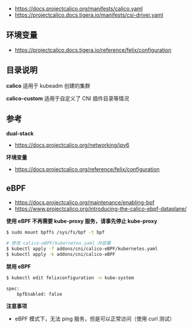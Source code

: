 * https://docs.projectcalico.org/manifests/calico.yaml
* https://projectcalico.docs.tigera.io/manifests/csi-driver.yaml

## 环境变量

* https://projectcalico.docs.tigera.io/reference/felix/configuration

## 目录说明

**calico** 适用于 kubeadm 创建的集群

**calico-custom** 适用于自定义了 CNI 插件目录等情况

## 参考

**dual-stack**

* https://docs.projectcalico.org/networking/ipv6

**环境变量**

* https://docs.projectcalico.org/reference/felix/configuration

## eBPF

* https://docs.projectcalico.org/maintenance/enabling-bpf
* https://www.projectcalico.org/introducing-the-calico-ebpf-dataplane/

**使用 eBPF 不再需要 kube-proxy 服务，请事先停止 kube-proxy**

```bash
$ sudo mount bpffs /sys/fs/bpf -t bpf
```

```bash
# 修改 calico-eBPF/kubernetes.yaml 并部署
$ kubectl apply -f addons/cni/calico-eBPF/kubernetes.yaml
$ kubectl apply -k addons/cni/calico-eBPF
```

**禁用 eBPF**

```bash
$ kubectl edit felixconfiguration -n kube-system

spec:
    bpfEnabled: false
```

**注意事项**

* eBPF 模式下，无法 ping 服务，但是可以正常访问（使用 curl 测试）
